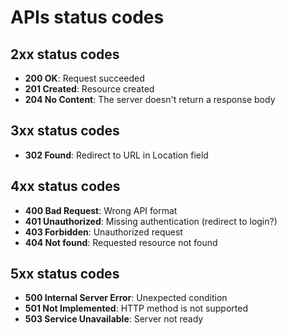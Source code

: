 # APIs status codes

## 2xx status codes

- **200 OK**: Request succeeded
- **201 Created**: Resource created
- **204 No Content**: The server doesn't return a response body

## 3xx status codes

- **302 Found**: Redirect to URL in Location field

## 4xx status codes

- **400 Bad Request**: Wrong API format
- **401 Unauthorized**: Missing authentication (redirect to login?)
- **403 Forbidden**: Unauthorized request
- **404 Not found**: Requested resource not found

## 5xx status codes

- **500 Internal Server Error**: Unexpected condition
- **501 Not Implemented**: HTTP method is not supported
- **503 Service Unavailable**: Server not ready
